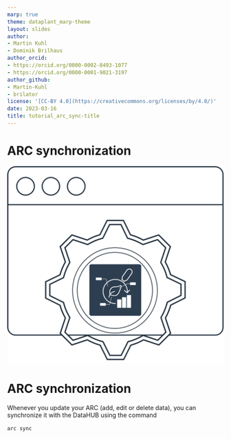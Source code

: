 ```yaml
---
marp: true
theme: dataplant_marp-theme
layout: slides
author:
- Martin Kuhl
- Dominik Brilhaus
author_orcid:
- https://orcid.org/0000-0002-8493-1077
- https://orcid.org/0000-0001-9021-3197
author_github:
- Martin-Kuhl
- brilator
license: '[CC-BY 4.0](https://creativecommons.org/licenses/by/4.0/)'
date: 2023-03-16
title: tutorial_arc_sync-title
---
```


# ARC synchronization

![bg right w:500](./../../img/_logos/ARCCommander/ARCCommander_Logo1.svg)

# ARC synchronization

Whenever you update your ARC (add, edit or delete data), you can synchronize it with the DataHUB using the command

```bash
arc sync 
```
